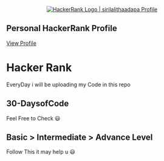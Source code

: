 <p align="center">
    <a href="https://www.hackerrank.com/sirilalitha">
        <img alt="HackerRank Logo | sirilalithaadapa Profile" src="https://hrcdn.net/fcore/assets/brand/typemark_60x200-7435b42d20.svg" >
    </a>
</p>


## Personal HackerRank Profile

[View Profile](https://www.hackerrank.com/sirilalithaadapa)

# Hacker Rank 
EveryDay i will be uploading my Code in this repo 

## 30-DaysofCode 

Feel Free to Check 😃

## Basic > Intermediate > Advance Level 

Follow This it may help u 😃
